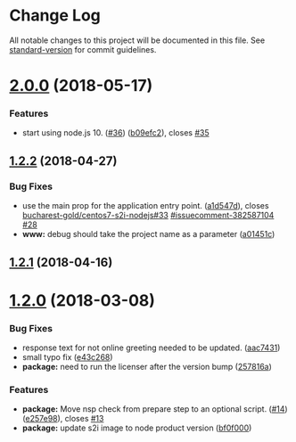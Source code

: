 # Change Log

All notable changes to this project will be documented in this file. See [standard-version](https://github.com/conventional-changelog/standard-version) for commit guidelines.

<a name="2.0.0"></a>
# [2.0.0](https://github.com/bucharest-gold/nodejs--check-redhat/compare/v1.2.2...v2.0.0) (2018-05-17)


### Features

* start using node.js 10. ([#36](https://github.com/bucharest-gold/nodejs-health-check-redhat/issues/36)) ([b09efc2](https://github.com/bucharest-gold/nodejs-health-check-redhat/commit/b09efc2)), closes [#35](https://github.com/bucharest-gold/nodejs-health-check-redhat/issues/35)



<a name="1.2.2"></a>
## [1.2.2](https://github.com/bucharest-gold/nodejs-health-check-redhat/compare/v1.2.1...v1.2.2) (2018-04-27)


### Bug Fixes

* use the main prop for the application entry point. ([a1d547d](https://github.com/bucharest-gold/nodejs-health-check-redhat/commit/a1d547d)), closes [bucharest-gold/centos7-s2i-nodejs#33](https://github.com/bucharest-gold/centos7-s2i-nodejs/issues/33) [#issuecomment-382587104](https://github.com/bucharest-gold/nodejs-health-check-redhat/issues/issuecomment-382587104) [#28](https://github.com/bucharest-gold/nodejs-health-check-redhat/issues/28)
* **www:** debug should take the project name as a parameter ([a01451c](https://github.com/bucharest-gold/nodejs-health-check-redhat/commit/a01451c))



<a name="1.2.1"></a>
## [1.2.1](https://github.com/bucharest-gold/nodejs-health-check-redhat/compare/v1.2.0...v1.2.1) (2018-04-16)



<a name="1.2.0"></a>
# [1.2.0](https://github.com/bucharest-gold/nodejs-health-check-redhat/compare/v1.1.1...v1.2.0) (2018-03-08)


### Bug Fixes

* response text for not online greeting needed to be updated. ([aac7431](https://github.com/bucharest-gold/nodejs-health-check-redhat/commit/aac7431))
* small typo fix ([e43c268](https://github.com/bucharest-gold/nodejs-health-check-redhat/commit/e43c268))
* **package:** need to run the licenser after the version bump ([257816a](https://github.com/bucharest-gold/nodejs-health-check-redhat/commit/257816a))


### Features

* **package:** Move nsp check from prepare step to an optional script. ([#14](https://github.com/bucharest-gold/nodejs-health-check-redhat/issues/14)) ([e257e98](https://github.com/bucharest-gold/nodejs-health-check-redhat/commit/e257e98)), closes [#13](https://github.com/bucharest-gold/nodejs-health-check-redhat/issues/13)
* **package:** update s2i image to node product version ([bf0f000](https://github.com/bucharest-gold/nodejs-health-check-redhat/commit/bf0f000))
